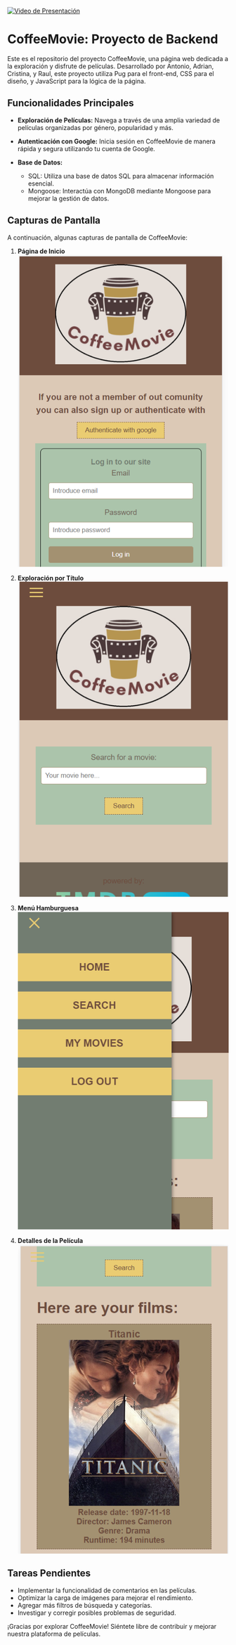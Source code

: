 

[![Video de Presentación](video.png)](enlace_al_video)

# CoffeeMovie: Proyecto de Backend

Este es el repositorio del proyecto CoffeeMovie, una página web dedicada a la exploración y disfrute de películas. Desarrollado por Antonio, Adrian, Cristina, y Raul, este proyecto utiliza Pug para el front-end, CSS para el diseño, y JavaScript para la lógica de la página.

## Funcionalidades Principales

- **Exploración de Películas:** Navega a través de una amplia variedad de películas organizadas por género, popularidad y más.

- **Autenticación con Google:** Inicia sesión en CoffeeMovie de manera rápida y segura utilizando tu cuenta de Google.

- **Base de Datos:**
  - SQL: Utiliza una base de datos SQL para almacenar información esencial.
  - Mongoose: Interactúa con MongoDB mediante Mongoose para mejorar la gestión de datos.

## Capturas de Pantalla

A continuación, algunas capturas de pantalla de CoffeeMovie:

1. **Página de Inicio**
   ![Página de Inicio](./public/assets/paginicio.png)

2. **Exploración por Título**
   ![Exploración por Título](./public/assets/search.png)

3. **Menú Hamburguesa**
   ![Menú Hamburguesa](./public/assets/menu.png)

4. **Detalles de la Película**
   ![Detalles de la Película](./public/assets/film.png)


## Tareas Pendientes

- Implementar la funcionalidad de comentarios en las películas.
- Optimizar la carga de imágenes para mejorar el rendimiento.
- Agregar más filtros de búsqueda y categorías.
- Investigar y corregir posibles problemas de seguridad.
  
¡Gracias por explorar CoffeeMovie! Siéntete libre de contribuir y mejorar nuestra plataforma de películas.

